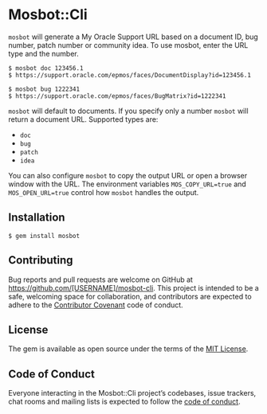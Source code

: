 # Mosbot::Cli

`mosbot` will generate a My Oracle Support URL based on a document ID, bug number, patch number or community idea. To use mosbot, enter the URL type and the number.

    $ mosbot doc 123456.1
    $ https://support.oracle.com/epmos/faces/DocumentDisplay?id=123456.1

    $ mosbot bug 1222341
    $ https://support.oracle.com/epmos/faces/BugMatrix?id=1222341

`mosbot` will default to documents. If you specify only a number `mosbot` will return a document URL. Supported types are:

* `doc`
* `bug`
* `patch`
* `idea`

You can also configure `mosbot` to copy the output URL or open a browser window with the URL. The environment variables `MOS_COPY_URL=true` and `MOS_OPEN_URL=true` control how `mosbot` handles the output.

## Installation

    $ gem install mosbot

## Contributing

Bug reports and pull requests are welcome on GitHub at https://github.com/[USERNAME]/mosbot-cli. This project is intended to be a safe, welcoming space for collaboration, and contributors are expected to adhere to the [Contributor Covenant](http://contributor-covenant.org) code of conduct.

## License

The gem is available as open source under the terms of the [MIT License](https://opensource.org/licenses/MIT).

## Code of Conduct

Everyone interacting in the Mosbot::Cli project’s codebases, issue trackers, chat rooms and mailing lists is expected to follow the [code of conduct](https://github.com/[USERNAME]/mosbot-cli/blob/master/CODE_OF_CONDUCT.md).
